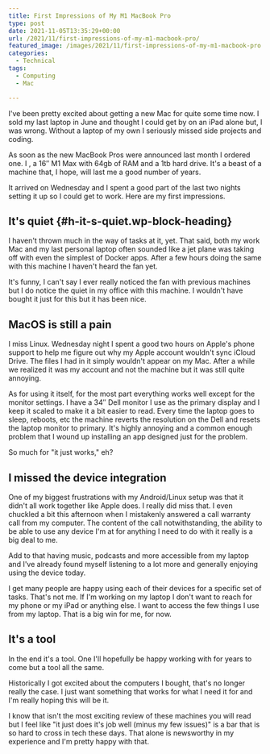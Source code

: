 ```yaml
---
title: First Impressions of My M1 MacBook Pro
type: post
date: 2021-11-05T13:35:29+00:00
url: /2021/11/first-impressions-of-my-m1-macbook-pro/
featured_image: /images/2021/11/first-impressions-of-my-m1-macbook-pro.jpeg
categories:
  - Technical
tags:
  - Computing
  - Mac

---
```

I've been pretty excited about getting a new Mac for quite some time now. I sold my last laptop in June and thought I could get by on an iPad alone but, I was wrong. Without a laptop of my own I seriously missed side projects and coding.

As soon as the new MacBook Pros were announced last month I ordered one. I , a 16&#8243; M1 Max with 64gb of RAM and a 1tb hard drive. It's a beast of a machine that, I hope, will last me a good number of years.

It arrived on Wednesday and I spent a good part of the last two nights setting it up so I could get to work. Here are my first impressions.

## It's quiet {#h-it-s-quiet.wp-block-heading}

I haven't thrown much in the way of tasks at it, yet. That said, both my work Mac and my last personal laptop often sounded like a jet plane was taking off with even the simplest of Docker apps. After a few hours doing the same with this machine I haven't heard the fan yet.

It's funny, I can't say I ever really noticed the fan with previous machines but I do notice the quiet in my office with this machine. I wouldn't have bought it just for this but it has been nice.

## MacOS is still a pain

I miss Linux. Wednesday night I spent a good two hours on Apple's phone support to help me figure out why my Apple account wouldn't sync iCloud Drive. The files I had in it simply wouldn't appear on my Mac. After a while we realized it was my account and not the machine but it was still quite annoying.

As for using it itself, for the most part everything works well except for the monitor settings. I have a 34&#8243; Dell monitor I use as the primary display and I keep it scaled to make it a bit easier to read. Every time the laptop goes to sleep, reboots, etc the machine reverts the resolution on the Dell and resets the laptop monitor to primary. It's highly annoying and a common enough problem that I wound up installing an app designed just for the problem.

So much for "it just works," eh?

## I missed the device integration

One of my biggest frustrations with my Android/Linux setup was that it didn't all work together like Apple does. I really did miss that. I even chuckled a bit this afternoon when I mistakenly answered a call warranty call from my computer. The content of the call notwithstanding, the ability to be able to use any device I'm at for anything I need to do with it really is a big deal to me.

Add to that having music, podcasts and more accessible from my laptop and I've already found myself listening to a lot more and generally enjoying using the device today.

I get many people are happy using each of their devices for a specific set of tasks. That's not me. If I'm working on my laptop I don't want to reach for my phone or my iPad or anything else. I want to access the few things I use from my laptop. That is a big win for me, for now.

## It's a tool

In the end it's a tool. One I'll hopefully be happy working with for years to come but a tool all the same.

Historically I got excited about the computers I bought, that's no longer really the case. I just want something that works for what I need it for and I'm really hoping this will be it.

I know that isn't the most exciting review of these machines you will read but I feel like "it just does it's job well (minus my few issues)" is a bar that is so hard to cross in tech these days. That alone is newsworthy in my experience and I'm pretty happy with that.